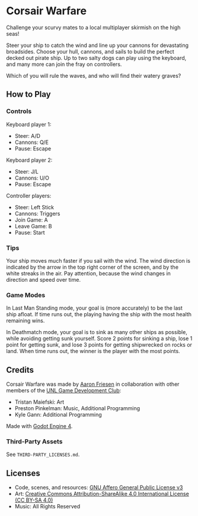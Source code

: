 # Corsair Warfare

Challenge your scurvy mates to a local multiplayer skirmish on the high seas!

Steer your ship to catch the wind and line up your cannons for devastating broadsides.
Choose your hull, cannons, and sails to build the perfect decked out pirate ship.
Up to two salty dogs can play using the keyboard, and many more can join the fray on controllers.

Which of you will rule the waves, and who will find their watery graves?

## How to Play

### Controls

Keyboard player 1:

- Steer: A/D
- Cannons: Q/E
- Pause: Escape

Keyboard player 2:

- Steer: J/L
- Cannons: U/O
- Pause: Escape

Controller players:

- Steer: Left Stick
- Cannons: Triggers
- Join Game: A
- Leave Game: B
- Pause: Start

### Tips

Your ship moves much faster if you sail with the wind.
The wind direction is indicated by the arrow in the top right corner of the screen, and by the white streaks in the air.
Pay attention, because the wind changes in direction and speed over time.

### Game Modes

In Last Man Standing mode, your goal is (more accurately) to be the last ship afloat.
If time runs out, the playing having the ship with the most health remaining wins.

In Deathmatch mode, your goal is to sink as many other ships as possible, while avoiding getting sunk yourself.
Score 2 points for sinking a ship, lose 1 point for getting sunk, and lose 3 points for getting shipwrecked on rocks or land.
When time runs out, the winner is the player with the most points.

## Credits

Corsair Warfare was made by [Aaron Friesen](https://frie.dev) in collaboration with other members of the [UNL Game Development Club](https://unl-game-dev-club.github.io):

- Tristan Maiefski: Art
- Preston Pinkelman: Music, Additional Programming
- Kyle Gann: Additional Programming

Made with [Godot Engine 4](https://godotengine.org).

### Third-Party Assets

See `THIRD-PARTY_LICENSES.md`.

## Licenses

- Code, scenes, and resources: [GNU Affero General Public License v3](https://www.gnu.org/licenses/agpl-3.0.en.html)
- Art: [Creative Commons Attribution-ShareAlike 4.0 International License (CC BY-SA 4.0)](https://creativecommons.org/licenses/by-sa/4.0/)
- Music: All Rights Reserved
